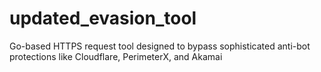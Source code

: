 # updated_evasion_tool
Go-based HTTPS request tool designed to bypass sophisticated anti-bot protections like Cloudflare, PerimeterX, and Akamai
